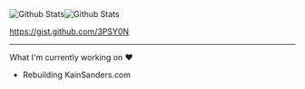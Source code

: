 <div style="display:flex">
  <img alt="Github Stats" src="https://github-readme-stats.vercel.app/api?username=3PSY0N&show_icons=true&hide_title=true&layout=compact&hide_border=true&bg_color=ffffff" />
  <img alt="Github Stats" src="https://github-readme-stats.vercel.app/api/top-langs/?username=3PSY0N&show_icons=false&hide_title=false&layout=compact&card_width=260&hide_border=true&bg_color=ffffff" />
</div>

https://gist.github.com/3PSY0N

---
What I'm currently working on ❤️
- Rebuilding KainSanders.com

